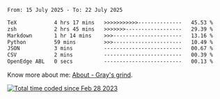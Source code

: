 <!--START_SECTION:waka-->

```txt
From: 15 July 2025 - To: 22 July 2025

TeX            4 hrs 17 mins   >>>>>>>>>>>--------------   45.53 %
zsh            2 hrs 45 mins   >>>>>>>------------------   29.39 %
Markdown       1 hr 14 mins    >>>----------------------   13.16 %
Python         59 mins         >>>----------------------   10.49 %
JSON           3 mins          -------------------------   00.67 %
CSV            2 mins          -------------------------   00.39 %
OpenEdge ABL   0 secs          -------------------------   00.13 %
```

<!--END_SECTION:waka-->

<!-- [![grayxu's github stats](https://github-readme-stats.vercel.app/api?username=grayxu&count_private=true&show_icons=true)](https://github.com/grayxu) -->

Know more about me: [About - Gray's grind](https://www.grayxu.cn/).
<p align="left">
  <a href="https://wakatime.com/@c69eb31e-43a1-463f-8968-c3449e386f57"><img src="https://wakatime.com/badge/user/c69eb31e-43a1-463f-8968-c3449e386f57.svg" title="Total time coded since Feb 28 2023" /></a>
</p>

